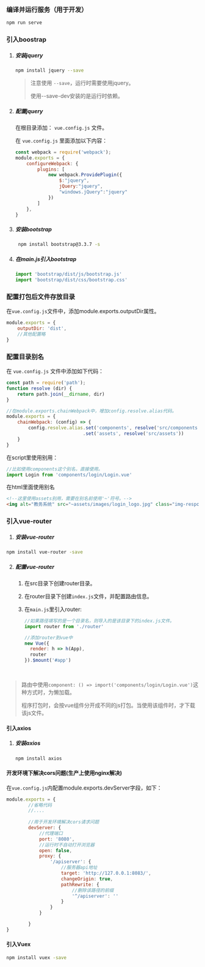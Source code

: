 ### 编译并运行服务（用于开发）

```bash
npm run serve
```



### 引入boostrap

1. ##### 安装jquery

   ```bash
   npm install jquery --save
   ```

   >注意使用 `--save`，运行时需要使用jquery。
   >
   >使用--save-dev安装的是运行时依赖。

   

2. ##### 配置jquery

   在根目录添加： `vue.config.js` 文件。

   在 `vue.config.js` 里面添加以下内容：

   ```js
   const webpack = require('webpack');
   module.exports = {
       configureWebpack: {
           plugins: [
               new webpack.ProvidePlugin({
                   $:"jquery",
                   jQuery:"jquery",
                   "windows.jQuery":"jquery"
               })
           ]
       },
   }
   ```

 

3. ##### 安装bootstrap

   ```bash
    npm install bootstrap@3.3.7 -s
   ```



4. ##### 在main.js引入bootstrap

   ```js
   import 'bootstrap/dist/js/bootstrap.js'
   import 'bootstrap/dist/css/bootstrap.css'
   ```

   


### 配置打包后文件存放目录

在`vue.config.js`文件中，添加module.exports.outputDir属性。

~~~js
module.exports = {
	outputDir: 'dist',
	//其他配置略
}
~~~



### 配置目录别名

在 `vue.config.js` 文件中添加如下代码：

```js
const path = require('path');
function resolve (dir) {
    return path.join(__dirname, dir)
}

//在module.exports.chainWebpack中，增加config.resolve.alias代码。
module.exports = {
	chainWebpack: (config) => {
		config.resolve.alias.set('components', resolve('src/components'))
							.set('assets', resolve('src/assets'))
	}
}
```

在script里使用别用：

```js
//比如使用components这个别名，直接使用。
import Login from 'components/login/Login.vue'
```

在html里面使用别名

```html
<!--这里使用assets别用，需要在别名前使用'~'符号。-->
<img alt="教务系统" src="~assets/images/login_logo.jpg" class="img-responsive col-xs-12">
```



### 引入vue-router

1. ##### 安装vue-router

```bash
npm install vue-router -save
```



2. ##### 配置vue-router

   1. 在src目录下创建router目录。

   2. 在router目录下创建`index.js`文件，并配置路由信息。

   3. 在`main.js`里引入router:

      ```js
      //如果路径填写的是一个目录名，则导入的是该目录下的index.js文件。
      import router from './router'
      
      //添加router到vue中
      new Vue({
        render: h => h(App),
        router
      }).$mount('#app')
      
      ```

​		

>路由中使用`component: () => import('components/login/Login.vue')`这种方式时，为懒加载。
>
>程序打包时，会按vue组件分开成不同的js打包。当使用该组件时，才下载该js文件。



#### 引入axios

1. ##### 安装axios

   ```bash
   npm install axios
   ```

   

#### 开发环境下解决cors问题(生产上使用nginx解决)

在`vue.config.js`内配置module.exports.devServer字段，如下：

```js
module.exports = {
        //省略代码
		//....
    
		//用于开发环境解决cors请求问题
		devServer: {
			//代理端口
			port: '8080',
			//运行时不自动打开浏览器
			open: false,
			proxy: {
				'/apiserver': {
					//服务器api地址
					target: 'http://127.0.0.1:8083/',
					changeOrigin: true,
					pathRewrite: {
						//删除该路径的前缀
						'^/apiserver': ''
					}
				}
			}

		}
}
```



#### 引入Vuex

```bash
npm install vuex -save
```





















